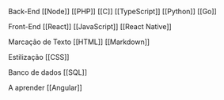 Back-End
	[[Node]]
	[[PHP]]
	[[C]]
	[[TypeScript]]
	[[Python]]
	[[Go]]

Front-End
	[[React]]
	[[JavaScript]]
	[[React Native]]	

Marcação de Texto
	[[HTML]]
	[[Markdown]]

Estilização
	[[CSS]]

Banco de dados
	[[SQL]]

A aprender
	[[Angular]]